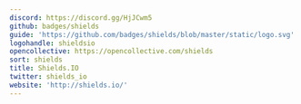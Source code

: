 ```yaml
---
discord: https://discord.gg/HjJCwm5
github: badges/shields
guide: 'https://github.com/badges/shields/blob/master/static/logo.svg'
logohandle: shieldsio
opencollective: https://opencollective.com/shields
sort: shields
title: Shields.IO
twitter: shields_io
website: 'http://shields.io/'
---
```

